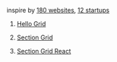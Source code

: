 inspire by [180 websites](https://jenniferdewalt.com/),
[12 startups](https://levels.io/12-startups-12-months/)

1. [Hello Grid](https://szchixy.github.io/html-css-js-practice/1-hello-grid)

2. [Section Grid](https://szchixy.github.io/html-css-js-practice/2-section-grid)

3. [Section Grid React](https://szchixy.github.io/html-css-js-practice/3-section-grid-react/dist)
